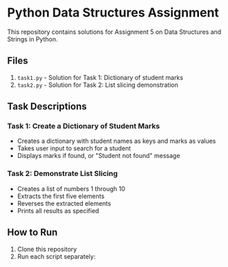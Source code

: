 # Python Data Structures Assignment

This repository contains solutions for Assignment 5 on Data Structures and Strings in Python.

## Files

1. `task1.py` - Solution for Task 1: Dictionary of student marks
2. `task2.py` - Solution for Task 2: List slicing demonstration

## Task Descriptions

### Task 1: Create a Dictionary of Student Marks
- Creates a dictionary with student names as keys and marks as values
- Takes user input to search for a student
- Displays marks if found, or "Student not found" message

### Task 2: Demonstrate List Slicing
- Creates a list of numbers 1 through 10
- Extracts the first five elements
- Reverses the extracted elements
- Prints all results as specified

## How to Run
1. Clone this repository
2. Run each script separately:
